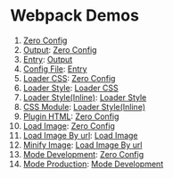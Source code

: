 # Webpack Demos

1. [Zero Config](./zero-config)
1. [Output](./output): [Zero Config](./zero-config)
1. [Entry](./entry): [Output](./output)
1. [Config File](./config-file): [Entry](./entry)
1. [Loader CSS](./loader-css): [Zero Config](./zero-config)
1. [Loader Style](./loader-style): [Loader CSS](./loader-css)
1. [Loader Style(Inline)](./loader-style-inline): [Loader Style](./loader-style)
1. [CSS Module](./css-module): [Loader Style(Inline)](./loader-style-inline)
1. [Plugin HTML](./plugin-html): [Zero Config](./zero-config)
1. [Load Image](./load-image): [Zero Config](./zero-config)
1. [Load Image By url](./load-image-by-url): [Load Image](./load-image)
1. [Minify Image](minify-image): [Load Image By url](./load-image-by-url)
1. [Mode Development](./mode-development): [Zero Config](./zero-config)
1. [Mode Production](./mode-production): [Mode Development](./mode-development)

